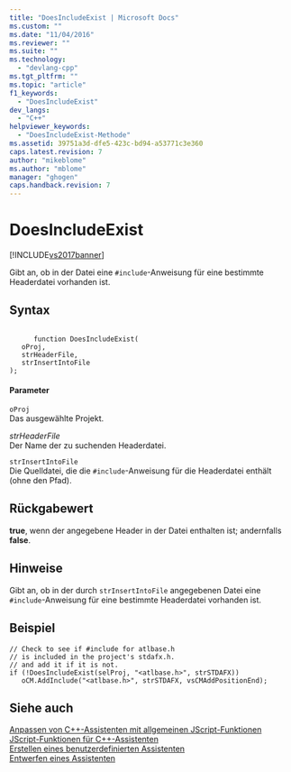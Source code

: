 ```yaml
---
title: "DoesIncludeExist | Microsoft Docs"
ms.custom: ""
ms.date: "11/04/2016"
ms.reviewer: ""
ms.suite: ""
ms.technology: 
  - "devlang-cpp"
ms.tgt_pltfrm: ""
ms.topic: "article"
f1_keywords: 
  - "DoesIncludeExist"
dev_langs: 
  - "C++"
helpviewer_keywords: 
  - "DoesIncludeExist-Methode"
ms.assetid: 39751a3d-dfe5-423c-bd94-a53771c3e360
caps.latest.revision: 7
author: "mikeblome"
ms.author: "mblome"
manager: "ghogen"
caps.handback.revision: 7
---
```

# DoesIncludeExist
[!INCLUDE[vs2017banner](../assembler/inline/includes/vs2017banner.md)]

Gibt an, ob in der Datei eine `#include`\-Anweisung für eine bestimmte Headerdatei vorhanden ist.  
  
## Syntax  
  
```  
  
      function DoesIncludeExist(   
   oProj,   
   strHeaderFile,   
   strInsertIntoFile    
);  
```  
  
#### Parameter  
 `oProj`  
 Das ausgewählte Projekt.  
  
 *strHeaderFile*  
 Der Name der zu suchenden Headerdatei.  
  
 `strInsertIntoFile`  
 Die Quelldatei, die die `#include`\-Anweisung für die Headerdatei enthält \(ohne den Pfad\).  
  
## Rückgabewert  
 **true**, wenn der angegebene Header in der Datei enthalten ist; andernfalls **false**.  
  
## Hinweise  
 Gibt an, ob in der durch `strInsertIntoFile` angegebenen Datei eine `#include`\-Anweisung für eine bestimmte Headerdatei vorhanden ist.  
  
## Beispiel  
  
```  
// Check to see if #include for atlbase.h   
// is included in the project's stdafx.h.  
// and add it if it is not.  
if (!DoesIncludeExist(selProj, "<atlbase.h>", strSTDAFX))  
   oCM.AddInclude("<atlbase.h>", strSTDAFX, vsCMAddPositionEnd);  
```  
  
## Siehe auch  
 [Anpassen von C\+\+\-Assistenten mit allgemeinen JScript\-Funktionen](../ide/customizing-cpp-wizards-with-common-jscript-functions.md)   
 [JScript\-Funktionen für C\+\+\-Assistenten](../ide/jscript-functions-for-cpp-wizards.md)   
 [Erstellen eines benutzerdefinierten Assistenten](../ide/creating-a-custom-wizard.md)   
 [Entwerfen eines Assistenten](../ide/designing-a-wizard.md)